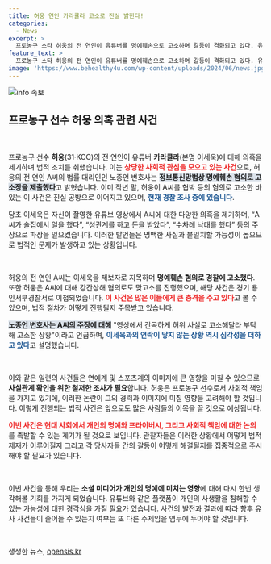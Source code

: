 ```yaml
---
title: 허웅 연인 카라큘라 고소로 진실 밝힌다!
categories:
  - News
excerpt: >
  프로농구 스타 허웅의 전 연인이 유튜버를 명예훼손으로 고소하며 갈등이 격화되고 있다. 유튜버는 충격적인 의혹들을 제기했지만, 반격을 당한 후 법정 공방으로 번질 조짐이 보인다.
feature_text: >
  프로농구 스타 허웅의 전 연인이 유튜버를 명예훼손으로 고소하며 갈등이 격화되고 있다. 유튜버는 충격적인 의혹들을 제기했지만, 반격을 당한 후 법정 공방으로 번질 조짐이 보인다.
image: 'https://www.behealthy4u.com/wp-content/uploads/2024/06/news.jpg'
---
```


<p><img src="https://www.behealthy4u.com/wp-content/uploads/2024/06/news.jpg" alt="info 속보" /></p>

<h2 data-ke-size="size26">프로농구 선수 허웅 의혹 관련 사건</h2>

<p data-ke-size="size16">&nbsp;</p>

<p>프로농구 선수 <b>허웅</b>(31·KCC)의 전 연인이 유튜버 <b>카라큘라</b>(본명 이세욱)에 대해 의혹을 제기하며 법적 조치를 취했습니다. 이는 <b><span style="color: #ee2323;">상당한 사회적 관심을 모으고 있는 사건</span></b>으로, 허웅의 전 연인 A씨의 법률 대리인인 노종언 변호사는 <b><span style="background-color: #21538527;">정보통신망법상 명예훼손 혐의로 고소장을 제출했다</span></b>고 밝혔습니다. 이미 작년 말, 허웅이 A씨를 협박 등의 혐의로 고소한 바 있는 이 사건은 진실 공방으로 이어지고 있으며, <b><span style="color: #1a5490;">현재 경찰 조사 중에 있습니다</span></b>. </p>

<p>당초 이세욱은 자신이 촬영한 유튜브 영상에서 A씨에 대한 다양한 의혹을 제기하며, “A씨가 술집에서 일을 했다”, “성관계를 하고 돈을 받았다”, “수차례 낙태를 했다” 등의 주장으로 파장을 일으켰습니다. 이러한 발언들은 명백한 사실과 불일치할 가능성이 높으므로 법적인 문제가 발생하고 있는 상황입니다. </p>

<p data-ke-size="size16">&nbsp;</p>

<p>허웅의 전 연인 A씨는 이세욱을 제보자로 지목하며 <b>명예훼손 혐의로 경찰에 고소했다</b>. 또한 허웅은 A씨에 대해 강간상해 혐의로도 맞고소를 진행했으며, 해당 사건은 경기 용인서부경찰서로 이첩되었습니다. <b><span style="color: #ee2323;">이 사건은 많은 이들에게 큰 충격을 주고 있다</span></b>고 볼 수 있으며, 법적 절차가 어떻게 진행될지 주목받고 있습니다. </p>

<p><b><span style="background-color: #21538527;">노종언 변호사는 A씨의 주장에 대해</span></b> "영상에서 간곡하게 허위 사실로 고소해달라 부탁해 고소한 상황"이라고 언급하며, <b><span style="color: #1a5490;">이세욱과의 연락이 닿지 않는 상황 역시 심각성을 더하고 있다</span></b>고 설명했습니다.</p>

<p data-ke-size="size16">&nbsp;</p>

<p>이와 같은 일련의 사건들은 연예계 및 스포츠계의 이미지에 큰 영향을 미칠 수 있으므로 <b>사실관계 확인을 위한 철저한 조사가 필요</b>합니다. 허웅은 프로농구 선수로서 사회적 책임을 가지고 있기에, 이러한 논란이 그의 경력과 이미지에 미칠 영향을 고려해야 할 것입니다. 이렇게 진행되는 법적 사건은 앞으로도 많은 사람들의 이목을 끌 것으로 예상됩니다. </p>

<p><b><span style="color: #ee2323;">이번 사건은 현대 사회에서 개인의 명예와 프라이버시, 그리고 사회적 책임에 대한 논의</span></b>를 촉발할 수 있는 계기가 될 것으로 보입니다. 관찰자들은 이러한 상황에서 어떻게 법적 제재가 이루어질지 그리고 각 당사자들 간의 갈등이 어떻게 해결될지를 집중적으로 주시해야 할 필요가 있습니다. </p>

<p data-ke-size="size16">&nbsp;</p>

<p>이번 사건을 통해 우리는 <b>소셜 미디어가 개인의 명예에 미치는 영향</b>에 대해 다시 한번 생각해볼 기회를 가지게 되었습니다. 유튜브와 같은 플랫폼이 개인의 사생활을 침해할 수 있는 가능성에 대한 경각심을 가질 필요가 있습니다. 사건의 발전과 결과에 따라 향후 유사 사건들이 줄어들 수 있는지 여부는 또 다른 주제임을 염두에 두어야 할 것입니다. </p>

<p data-ke-size="size16">&nbsp;</p>
생생한 뉴스, <a href="https://opensis.kr" rel="dofollow">opensis.kr</a>


